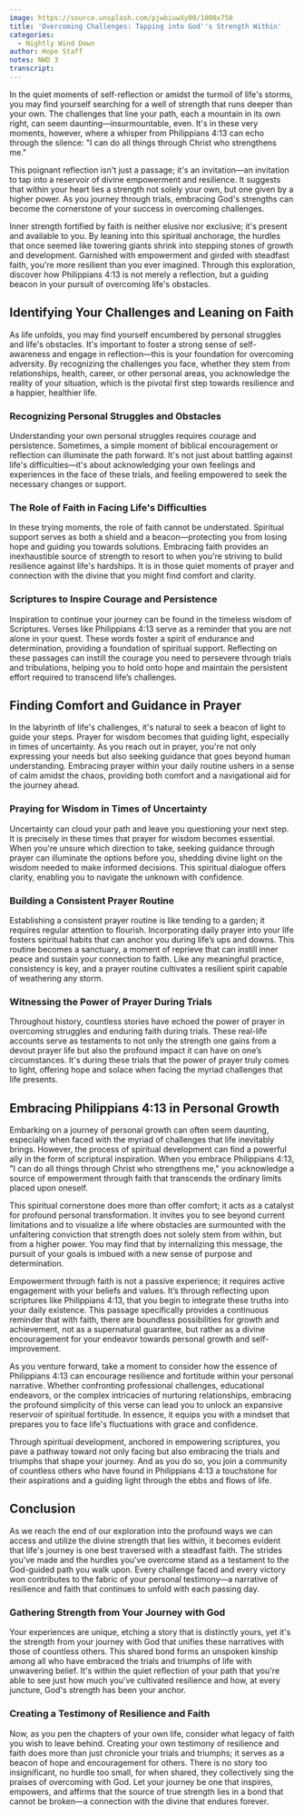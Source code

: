 ```yaml
---
image: https://source.unsplash.com/pjwbiuwXy00/1000x750
title: 'Overcoming Challenges: Tapping into God''s Strength Within'
categories:
  - Nightly Wind Down
author: Hope Staff
notes: NWD 3
transcript:
---
```

In the quiet moments of self-reflection or amidst the turmoil of life's storms, you may find yourself searching for a well of strength that runs deeper than your own. The challenges that line your path, each a mountain in its own right, can seem daunting—insurmountable, even. It's in these very moments, however, where a whisper from Philippians 4:13 can echo through the silence: "I can do all things through Christ who strengthens me."

This poignant reflection isn't just a passage; it's an invitation—an invitation to tap into a reservoir of divine empowerment and resilience. It suggests that within your heart lies a strength not solely your own, but one given by a higher power. As you journey through trials, embracing God's strengths can become the cornerstone of your success in overcoming challenges.

Inner strength fortified by faith is neither elusive nor exclusive; it's present and available to you. By leaning into this spiritual anchorage, the hurdles that once seemed like towering giants shrink into stepping stones of growth and development. Garnished with empowerment and girded with steadfast faith, you're more resilient than you ever imagined. Through this exploration, discover how Philippians 4:13 is not merely a reflection, but a guiding beacon in your pursuit of overcoming life's obstacles.

## **Identifying Your Challenges and Leaning on Faith**

As life unfolds, you may find yourself encumbered by personal struggles and life's obstacles. It's important to foster a strong sense of self-awareness and engage in reflection—this is your foundation for overcoming adversity. By recognizing the challenges you face, whether they stem from relationships, health, career, or other personal areas, you acknowledge the reality of your situation, which is the pivotal first step towards resilience and a happier, healthier life.

### **Recognizing Personal Struggles and Obstacles**

Understanding your own personal struggles requires courage and persistence. Sometimes, a simple moment of biblical encouragement or reflection can illuminate the path forward. It's not just about battling against life's difficulties—it's about acknowledging your own feelings and experiences in the face of these trials, and feeling empowered to seek the necessary changes or support.

### **The Role of Faith in Facing Life's Difficulties**

In these trying moments, the role of faith cannot be understated. Spiritual support serves as both a shield and a beacon—protecting you from losing hope and guiding you towards solutions. Embracing faith provides an inexhaustible source of strength to resort to when you're striving to build resilience against life's hardships. It is in those quiet moments of prayer and connection with the divine that you might find comfort and clarity.

### **Scriptures to Inspire Courage and Persistence**

Inspiration to continue your journey can be found in the timeless wisdom of Scriptures. Verses like Philippians 4:13 serve as a reminder that you are not alone in your quest. These words foster a spirit of endurance and determination, providing a foundation of spiritual support. Reflecting on these passages can instill the courage you need to persevere through trials and tribulations, helping you to hold onto hope and maintain the persistent effort required to transcend life’s challenges.

## **Finding Comfort and Guidance in Prayer**

In the labyrinth of life's challenges, it's natural to seek a beacon of light to guide your steps. Prayer for wisdom becomes that guiding light, especially in times of uncertainty. As you reach out in prayer, you're not only expressing your needs but also seeking guidance that goes beyond human understanding. Embracing prayer within your daily routine ushers in a sense of calm amidst the chaos, providing both comfort and a navigational aid for the journey ahead.

### **Praying for Wisdom in Times of Uncertainty**

Uncertainty can cloud your path and leave you questioning your next step. It is precisely in these times that prayer for wisdom becomes essential. When you're unsure which direction to take, seeking guidance through prayer can illuminate the options before you, shedding divine light on the wisdom needed to make informed decisions. This spiritual dialogue offers clarity, enabling you to navigate the unknown with confidence.

### **Building a Consistent Prayer Routine**

Establishing a consistent prayer routine is like tending to a garden; it requires regular attention to flourish. Incorporating daily prayer into your life fosters spiritual habits that can anchor you during life’s ups and downs. This routine becomes a sanctuary, a moment of reprieve that can instill inner peace and sustain your connection to faith. Like any meaningful practice, consistency is key, and a prayer routine cultivates a resilient spirit capable of weathering any storm.

### **Witnessing the Power of Prayer During Trials**

Throughout history, countless stories have echoed the power of prayer in overcoming struggles and enduring faith during trials. These real-life accounts serve as testaments to not only the strength one gains from a devout prayer life but also the profound impact it can have on one’s circumstances. It's during these trials that the power of prayer truly comes to light, offering hope and solace when facing the myriad challenges that life presents.

## **Embracing Philippians 4:13 in Personal Growth**

Embarking on a journey of personal growth can often seem daunting, especially when faced with the myriad of challenges that life inevitably brings. However, the process of spiritual development can find a powerful ally in the form of scriptural inspiration. When you embrace Philippians 4:13, "I can do all things through Christ who strengthens me," you acknowledge a source of empowerment through faith that transcends the ordinary limits placed upon oneself.

This spiritual cornerstone does more than offer comfort; it acts as a catalyst for profound personal transformation. It invites you to see beyond current limitations and to visualize a life where obstacles are surmounted with the unfaltering conviction that strength does not solely stem from within, but from a higher power. You may find that by internalizing this message, the pursuit of your goals is imbued with a new sense of purpose and determination.

Empowerment through faith is not a passive experience; it requires active engagement with your beliefs and values. It’s through reflecting upon scriptures like Philippians 4:13, that you begin to integrate these truths into your daily existence. This passage specifically provides a continuous reminder that with faith, there are boundless possibilities for growth and achievement, not as a supernatural guarantee, but rather as a divine encouragement for your endeavor towards personal growth and self-improvement.

As you venture forward, take a moment to consider how the essence of Philippians 4:13 can encourage resilience and fortitude within your personal narrative. Whether confronting professional challenges, educational endeavors, or the complex intricacies of nurturing relationships, embracing the profound simplicity of this verse can lead you to unlock an expansive reservoir of spiritual fortitude. In essence, it equips you with a mindset that prepares you to face life's fluctuations with grace and confidence.

Through spiritual development, anchored in empowering scriptures, you pave a pathway toward not only facing but also embracing the trials and triumphs that shape your journey. And as you do so, you join a community of countless others who have found in Philippians 4:13 a touchstone for their aspirations and a guiding light through the ebbs and flows of life.

## **Conclusion**

As we reach the end of our exploration into the profound ways we can access and utilize the divine strength that lies within, it becomes evident that life's journey is one best traversed with a steadfast faith. The strides you've made and the hurdles you've overcome stand as a testament to the God-guided path you walk upon. Every challenge faced and every victory won contributes to the fabric of your personal testimony—a narrative of resilience and faith that continues to unfold with each passing day.

### **Gathering Strength from Your Journey with God**

Your experiences are unique, etching a story that is distinctly yours, yet it's the strength from your journey with God that unifies these narratives with those of countless others. This shared bond forms an unspoken kinship among all who have embraced the trials and triumphs of life with unwavering belief. It's within the quiet reflection of your path that you're able to see just how much you've cultivated resilience and how, at every juncture, God's strength has been your anchor.

### **Creating a Testimony of Resilience and Faith**

Now, as you pen the chapters of your own life, consider what legacy of faith you wish to leave behind. Creating your own testimony of resilience and faith does more than just chronicle your trials and triumphs; it serves as a beacon of hope and encouragement for others. There is no story too insignificant, no hurdle too small, for when shared, they collectively sing the praises of overcoming with God. Let your journey be one that inspires, empowers, and affirms that the source of true strength lies in a bond that cannot be broken—a connection with the divine that endures forever.